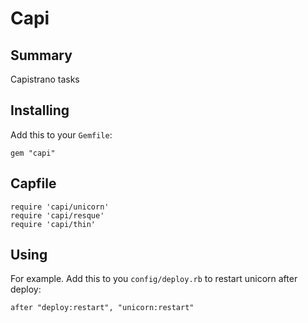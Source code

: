 # Capi

## Summary

Capistrano tasks

## Installing

Add this to your `Gemfile`:

    gem "capi"

## Capfile

    require 'capi/unicorn'
    require 'capi/resque'
    require 'capi/thin'

## Using

For example.
Add this to you `config/deploy.rb` to restart unicorn after deploy:
    
    after "deploy:restart", "unicorn:restart"